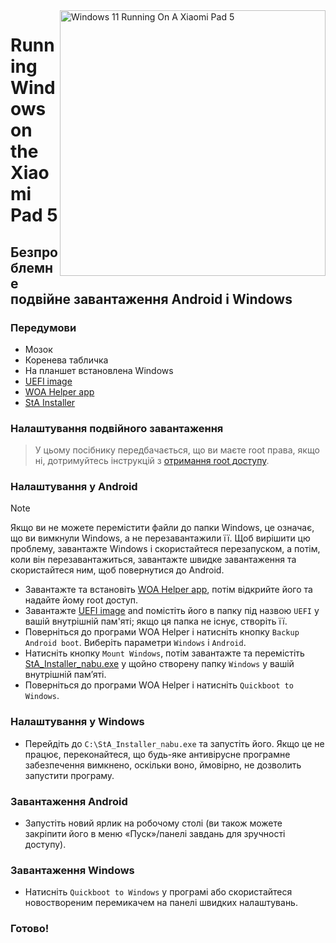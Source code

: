 <img align="right" src="https://raw.githubusercontent.com/erdilS/Port-Windows-11-Xiaomi-Pad-5/main/nabu.png" width="425" alt="Windows 11 Running On A Xiaomi Pad 5">


# Running Windows on the Xiaomi Pad 5

## Безпроблемне подвійне завантаження Android і Windows 

### Передумови 
- Мозок 
- Коренева табличка 
- На планшет встановлена Windows 
- [UEFI image](https://github.com/erdilS/Port-Windows-11-Xiaomi-Pad-5/releases/download/UEFI/uefi-v3.img)
- [WOA Helper app](https://github.com/erdilS/Port-Windows-11-Xiaomi-Pad-5/releases/download/dualboot/woahelper.apk)
- [StA Installer](https://github.com/erdilS/Port-Windows-11-Xiaomi-Pad-5/releases/download/dualboot/StA_Installer_nabu.exe)

### Налаштування подвійного завантаження  
> У цьому посібнику передбачається, що ви маєте root права, якщо ні, дотримуйтесь інструкцій з [отримання root доступу](2-rootguide-uk.md).

### Налаштування у Android
> [!NOTE]
> Якщо ви не можете перемістити файли до папки Windows, це означає, що ви вимкнули Windows, а не перезавантажили її. Щоб вирішити цю проблему, завантажте Windows і скористайтеся перезапуском, а потім, коли він перезавантажиться, завантажте швидке завантаження та скористайтеся ним, щоб повернутися до Android. 
- Завантажте та встановіть [WOA Helper app](https://github.com/erdilS/Port-Windows-11-Xiaomi-Pad-5/releases/download/dualboot/woahelper.apk), потім відкрийте його та надайте йому root доступ.
- Завантажте [UEFI image](https://github.com/erdilS/Port-Windows-11-Xiaomi-Pad-5/releases/download/UEFI/uefi-v3.img) and помістіть його в папку під назвою `UEFI` у вашій внутрішній пам'яті; якщо ця папка не існує, створіть її.
- Поверніться до програми WOA Helper і натисніть кнопку `Backup Android boot`. Виберіть параметри `Windows` і `Android`.
- Натисніть кнопку `Mount Windows`, потім завантажте та перемістіть [StA_Installer_nabu.exe](https://github.com/erdilS/Port-Windows-11-Xiaomi-Pad-5/releases/download/dualboot/StA_Installer_nabu.exe) у щойно створену папку `Windows` у вашій внутрішній пам’яті. 
- Поверніться до програми WOA Helper і натисніть `Quickboot to Windows`.

### Налаштування у Windows
- Перейдіть до `C:\StA_Installer_nabu.exe` та запустіть його. Якщо це не працює, переконайтеся, що будь-яке антивірусне програмне забезпечення вимкнено, оскільки воно, ймовірно, не дозволить запустити програму. 

### Завантаження Android 
- Запустіть новий ярлик на робочому столі (ви також можете закріпити його в меню «Пуск»/панелі завдань для зручності доступу).

### Завантаження Windows
- Натисніть `Quickboot to Windows` у програмі або скористайтеся новоствореним перемикачем на панелі швидких налаштувань.
  
### Готово!
